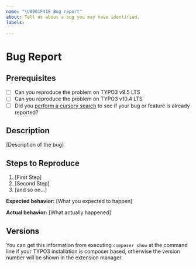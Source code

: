 ```yaml
---
name: "\U0001F41E Bug report"
about: Tell us about a bug you may have identified.
labels:

---
```


# Bug Report

## Prerequisites

* [ ] Can you reproduce the problem on TYPO3 v9.5 LTS
* [ ] Can you reproduce the problem on TYPO3 v10.4 LTS
* [ ] Did you [perform a cursory search](https://github.com/issues?utf8=%E2%9C%93&q=is%3Aissue+repo%3ATYPO3GmbH%2Fblog) to see if your bug or feature is already reported?

## Description

[Description of the bug]

## Steps to Reproduce

1. [First Step]
2. [Second Step]
3. [and so on...]

**Expected behavior:** [What you expected to happen]

**Actual behavior:** [What actually happened]

## Versions

You can get this information from executing `composer show` at the command line if your TYPO3 installation is composer based, otherwise the version number will be shown in the extension manager.

